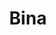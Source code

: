 ---
title: "Bina"
url: /ciudad-autonoma-de-buenos-aires/bina-avenida-cabildo/
shop: bolsas y maletas
---